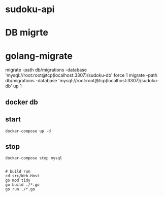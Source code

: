 # sudoku-api

# DB migrte
# golang-migrate
migrate -path db/migrations -database 'mysql://root:root@tcp(localhost:3307)/sudoku-db' force 1
migrate -path db/migrations -database 'mysql://root:root@tcp(localhost:3307)/sudoku-db' up 1

## docker db
## start
```
docker-compose up -d
```
## stop
```
docker-compose stop mysql


# build run
cd src/Web.Host
go mod tidy
go build ./*.go
go run ./*.go